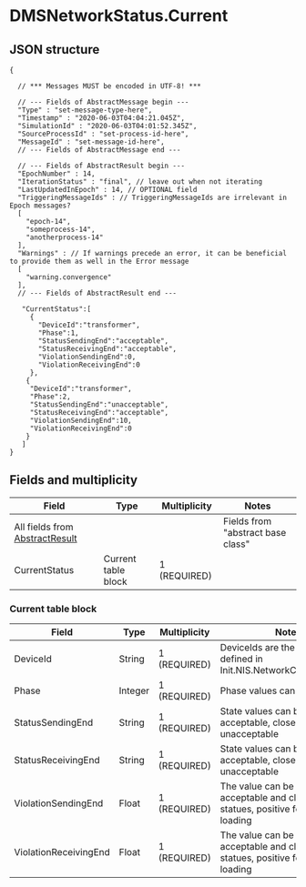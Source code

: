 # DMSNetworkStatus.Current

## JSON structure
```nohighlight
{

  // *** Messages MUST be encoded in UTF-8! ***

  // --- Fields of AbstractMessage begin ---
  "Type" : "set-message-type-here",
  "Timestamp" : "2020-06-03T04:04:21.045Z",
  "SimulationId" : "2020-06-03T04:01:52.345Z",
  "SourceProcessId" : "set-process-id-here",
  "MessageId" : "set-message-id-here",
  // --- Fields of AbstractMessage end ---

  // --- Fields of AbstractResult begin ---
  "EpochNumber" : 14,
  "IterationStatus" : "final", // leave out when not iterating
  "LastUpdatedInEpoch" : 14, // OPTIONAL field
  "TriggeringMessageIds" : // TriggeringMessageIds are irrelevant in Epoch messages?
  [
    "epoch-14",
    "someprocess-14",
    "anotherprocess-14"
  ],
  "Warnings" : // If warnings precede an error, it can be beneficial to provide them as well in the Error message
  [
    "warning.convergence"
  ],
  // --- Fields of AbstractResult end ---

   "CurrentStatus":[
     {
       "DeviceId":"transformer",
       "Phase":1,
       "StatusSendingEnd":"acceptable",
       "StatusReceivingEnd":"acceptable",
       "ViolationSendingEnd":0,
       "ViolationReceivingEnd":0
     },
    {
     "DeviceId":"transformer",
     "Phase":2,
     "StatusSendingEnd":"unacceptable",
     "StatusReceivingEnd":"acceptable",
     "ViolationSendingEnd":10,
     "ViolationReceivingEnd":0
    }
   ]
}
```

## Fields and multiplicity

| Field | Type | Multiplicity | Notes |
| --- | --- | --- | --- |
| All fields from [AbstractResult](core_msg-abstractresult.md) | | | Fields from "abstract base class" |
| CurrentStatus | Current table block | 1 (REQUIRED) | |

### Current table block

| Field | Type | Multiplicity | Notes |
| --- | --- | --- | --- |
| DeviceId | String | 1 (REQUIRED) | DeviceIds are the same as defined in Init.NIS.NetworkComponentInfo |
| Phase | Integer | 1 (REQUIRED) | Phase values can be: 1, 2, 3 |
| StatusSendingEnd | String | 1 (REQUIRED) | State values can be:  acceptable,  close-to-limits,  unacceptable|
| StatusReceivingEnd | String | 1 (REQUIRED) | State values can be:  acceptable,  close-to-limits,  unacceptable|
| ViolationSendingEnd | Float | 1 (REQUIRED) | The value can be :  0 for acceptable and close-to-limits statues,  positive for over-loading|
| ViolationReceivingEnd | Float | 1 (REQUIRED) | The value can be :  0 for acceptable and close-to-limits statues,  positive for over-loading|



